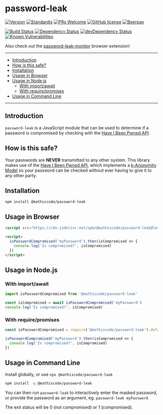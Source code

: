 <!-- markdownlint-disable MD026 -->

# password-leak <!-- omit in toc -->

[![Version](https://img.shields.io/npm/v/@mathiscode/password-leak.svg?color=blue)](https://www.npmjs.com/package/@mathiscode/password-leak)
[![Standardjs](https://img.shields.io/badge/code_style-standard-blue.svg)](https://standardjs.com)
[![PRs Welcome](https://img.shields.io/badge/PRs-welcome-blue.svg)](https://github.com/mathiscode/password-leak/compare)
[![GitHub license](https://img.shields.io/github/license/mathiscode/password-leak.svg?color=blue)](https://github.com/mathiscode/password-leak/blob/master/LICENSE)
[![Beerpay](https://beerpay.io/mathiscode/password-leak/badge.svg?style=beer-square)](https://beerpay.io/mathiscode/password-leak)

[![Build Status](https://travis-ci.org/mathiscode/password-leak.svg?branch=master)](https://travis-ci.org/mathiscode/password-leak)
[![Dependency Status](https://img.shields.io/david/mathiscode/password-leak.svg)](https://david-dm.org/mathiscode/password-leak)
[![devDependency Status](https://img.shields.io/david/dev/mathiscode/password-leak.svg?label=devDependencies)](https://david-dm.org/mathiscode/password-leak)
[![Known Vulnerabilities](https://snyk.io/test/github/mathiscode/password-leak/badge.svg?targetFile=package.json)](https://snyk.io/test/github/mathiscode/password-leak?targetFile=package.json)

Also check out the [password-leak-monitor](https://github.com/mathiscode/password-leak-monitor) browser extension!

---

- [Introduction](#Introduction)
- [How is this safe?](#How-is-this-safe)
- [Installation](#Installation)
- [Usage in Browser](#Usage-in-Browser)
- [Usage in Node.js](#Usage-in-Nodejs)
  - [With import/await](#With-importawait)
  - [With require/promises](#With-requirepromises)
- [Usage in Command Line](#Usage-in-Command-Line)

---

## Introduction

`password-leak` is a JavaScript module that can be used to determine if a password is compromised by checking with the [Have I Been Pwned API](https://haveibeenpwned.com/API/).

## How is this safe?

Your passwords are **NEVER** transmitted to any other system. This library makes use of the [Have I Been Pwned API](https://haveibeenpwned.com/API/), which implements a [k-Anonymity Model](https://en.wikipedia.org/wiki/K-anonymity) so your password can be checked without ever having to give it to any other party.

## Installation

`npm install @mathiscode/password-leak`

## Usage in Browser

```html
<script src="https://cdn.jsdelivr.net/npm/@mathiscode/password-leak@latest"></script>

<script>
  isPasswordCompromised('myPassword').then(isCompromised => {
    console.log('Is compromised?', isCompromised)
  })
</script>
```

## Usage in Node.js

### With import/await

```js
import isPasswordCompromised from '@mathiscode/password-leak'

const isCompromised = await isPasswordCompromised('myPassword')
console.log('Is compromised?', isCompromised)
```

### With require/promises

```js
const isPasswordCompromised = require('@mathiscode/password-leak').default

isPasswordCompromised('myPassword').then(isCompromised => {
  console.log('Is compromised?', isCompromised)
})
```

## Usage in Command Line

Install globally, or use `npx @mathiscode/password-leak`

```sh
npm install -g @mathiscode/password-leak
```

You can then run `password-leak` to interactively enter the masked password, or provide the password as an argument, eg. `password-leak myPassword`

The exit status will be 0 (not compromised) or 1 (compromised).
